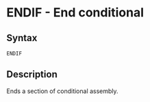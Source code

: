 # ENDIF - End conditional

## Syntax
```assembly
ENDIF
```

## Description
Ends a section of conditional assembly.
